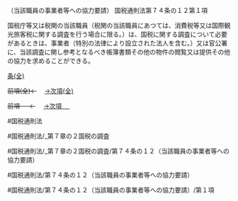 （当該職員の事業者等への協力要請）
国税通則法第７４条の１２第１項

国税庁等又は税関の当該職員（税関の当該職員にあつては、消費税等又は国際観光旅客税に関する調査を行う場合に限る。）は、国税に関する調査について必要があるときは、事業者（特別の法律により設立された法人を含む。）又は官公署に、当該調査に関し参考となるべき帳簿書類その他の物件の閲覧又は提供その他の協力を求めることができる。

[条(全)](国税通則法＿＿＿＿＿第７４条の１２_.md)

~~前項(全)←~~　  [→次項(全)](国税通則法＿＿＿＿＿第７４条の１２第２項_.md)

~~前項 　 ←~~　  [→次項 　 ](国税通則法＿＿＿＿＿第７４条の１２第２項.md)



#国税通則法

#国税通則法/_第７章の２国税の調査

#国税通則法/_第７章の２国税の調査/第７４条の１２（当該職員の事業者等への協力要請）

#国税通則法/第７４条の１２（当該職員の事業者等への協力要請）

#国税通則法/第７４条の１２（当該職員の事業者等への協力要請）/第１項

